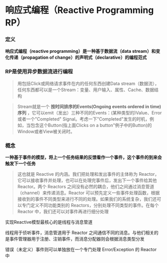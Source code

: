 # 响应式编程（Reactive Programming  RP）

### 定义

**响应式编程（reactive programming）是一种基于数据流（data stream）和变化传递（propagation of change）的声明式（declarative）的编程范式**



### RP是使用异步数据流进行编程

> 用包括Click或网络请求事件在内的任何东西创建Data stream（数据流），任何东西都可以是一个Stream：变量、用户输入、属性、Cache、数据结构

> Stream就是一个 **按时间排序的Events(Ongoing events ordered in time)序列** ，它可以emit（发出）三种不同的Events：(某种类型的)Value、Error或者一个"Completed" Signal。考虑一下"Completed"发生的时机，例如，当包含这个Button(指上面Clicks on a button"例子中的Button)的Window或者View被关闭时。



### 概念

**一种基于事件的模型，将上一个任务结果的反馈看作一个事件，这个事件的到来会触发下一个任务**

> 这也就是 Reactive 的内涵。我们把处理和发出事件的主体称为 Reactor，它可以接收事件并处理，也可以在处理完事件后，发出下一个事件给其他 Reactor。两个 Reactors 之间没有必然的耦合，他们之间通过消息管道（channel）来传递消息。Reactor 可以预先定义一些事件处理函数，根据接收到的事件不同类型来进行不同的处理。如果我们的系统复杂，我们还可以专门定义不同功能类别的 Reactors，分别处理不同类型的事件。在每个 Reactor 中，我们还可以对事件再进行细分处理

实现Reactive模型最核心的是线程与消息管道

线程用于侦听事件，消息管道用于 Reactor 之间通信不同的消息。与他们相关的是事件管理器用于注册、注销事件，而消息分配器则会根据消息类型分发

错误（未定义）事件则可以单独放在一个专门处理 Error/Exception 的 Reactor 中